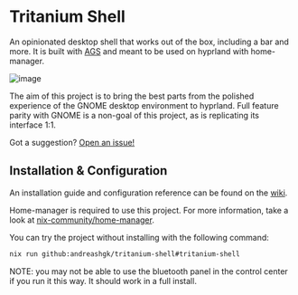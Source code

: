 # Tritanium Shell

An opinionated desktop shell that works out of the box, including a bar and more.
It is built with [AGS](https://github.com/Aylur/ags) and meant to be used on hyprland with
home-manager.

![image](https://github.com/user-attachments/assets/1c0c6cc5-15f6-4693-a85f-5a15639d7bc5)

The aim of this project is to bring the best parts from the polished experience of the GNOME desktop
environment to hyprland.
Full feature parity with GNOME is a non-goal of this project, as is replicating its interface 1:1.

Got a suggestion?
[Open an issue!](https://github.com/AndreasHGK/tritanium-shell/issues/new/choose)

## Installation & Configuration

An installation guide and configuration reference can be found on the
[wiki](https://andreashgk.github.io/tritanium-shell/).

Home-manager is required to use this project.
For more information, take a look at
[nix-community/home-manager](https://github.com/nix-community/home-manager).

You can try the project without installing with the following command:
```bash
nix run github:andreashgk/tritanium-shell#tritanium-shell
```
NOTE: you may not be able to use the bluetooth panel in the control center if you run it this way.
It should work in a full install.
